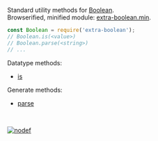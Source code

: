 Standard utility methods for [Boolean].<br>
Browserified, minified module: [extra-boolean.min].

```javascript
const Boolean = require('extra-boolean');
// Boolean.is(<value>)
// Boolean.parse(<string>)
// ...
```

Datatype methods:
- [is](https://www.npmjs.com/package/@extra-boolean/is)

Generate methods:
- [parse](https://www.npmjs.com/package/@extra-boolean/parse)
<br>


[![nodef](https://i.imgur.com/nwyrmkW.jpg)](https://nodef.github.io)

[Boolean]: https://developer.mozilla.org/en-US/docs/Web/JavaScript/Reference/Global_Objects/Boolean
[extra-boolean.min]: https://www.npmjs.com/package/extra-boolean.min
